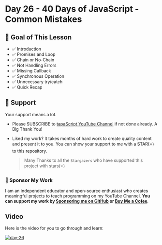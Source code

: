 # Day 26 - 40 Days of JavaScript - Common Mistakes

## **🎯 Goal of This Lesson**

- ✅ Introduction
- ✅ Promises and Loop
- ✅ Chain or No-Chain
- ✅ Not Handling Errors
- ✅ Missing Callback
- ✅ Synchronous Operation
- ✅ Unnecessary try/catch
- ✅ Quick Recap

## 🫶 Support

Your support means a lot.

- Please SUBSCRIBE to [tapaScript YouTube Channel](https://youtube.com/tapasadhikary) if not done already. A Big Thank You!
- Liked my work? It takes months of hard work to create quality content and present it to you. You can show your support to me with a STAR(⭐) to this repository.

    > Many Thanks to all the `Stargazers` who have supported this project with stars(⭐)

### 🤝 Sponsor My Work

I am an independent educator and open-source enthusiast who creates meaningful projects to teach programming on my YouTube Channel. **You can support my work by [Sponsoring me on GitHub](https://github.com/sponsors/atapas) or [Buy Me a Cofee](https://buymeacoffee.com/tapasadhikary)**.

## Video

Here is the video for you to go through and learn:

[![day-26](./banner.png)](https://youtu.be/c_zcXUz1neo "Video")